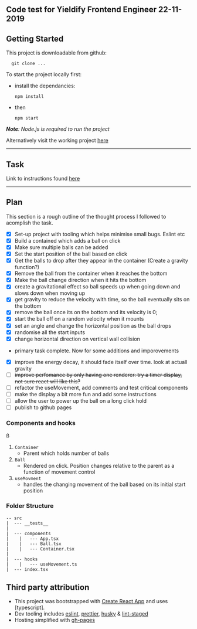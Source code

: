 ## Code test for Yieldify Frontend Engineer 22-11-2019

## Getting Started

This project is downloadable from github:

      git clone ...

To start the project locally first:

- install the dependancies:

      npm install

- then

      npm start

_**Note**: Node.js is required to run the project_

Alternatively visit the working project [here]()

---

## Task

Link to instructions found [here](https://docs.google.com/document/d/1b21q6uYsMD9wI9aeUq5bvzveKSQW31Y-FRqmJcWy-r0/edit)

---

## Plan

This section is a rough outline of the thought process I followed to acomplish the task.

- [x] Set-up project with tooling which helps minimise small bugs. Eslint etc
- [x] Build a contained which adds a ball on click
- [x] Make sure multiple balls can be added
- [x] Set the start position of the ball based on click
- [x] Get the balls to drop after they appear in the container
      (Create a gravity function?)
- [x] Remove the ball from the container when it reaches the bottom
- [x] Make the ball change direction when it hits the bottom
- [x] create a gravitational effect so ball speeds up when going down and slows down when moving up
- [x] get gravity to reduce the velocity with time, so the ball eventually sits on the bottom
- [x] remove the ball once its on the bottom and its velocity is 0;
- [x] start the ball off on a random velocity when it mounts
- [x] set an angle and change the horizontal position as the ball drops
- [x] randomise all the start inputs
- [x] change horizontal direction on vertical wall collision
- primary task complete. Now for some additions and imporovements
- [x] improve the energy decay, it should fade itself over time. look at actuall gravity
- [ ] ~~improve perfomance by only having one renderer: try a timer display, not sure react will like this?~~
- [ ] refactor the useMovement, add comments and test critical components
- [ ] make the display a bit more fun and add some instructions
- [ ] allow the user to power up the ball on a long click hold
- [ ] publish to github pages

### Components and hooks

ß

1. `Container`
   - Parent which holds number of balls
2. `Ball`
   - Rendered on click. Position changes relative to the parent as a function of movement control
3. `useMovment`
   - handles the changing movement of the ball based on its initial start position

### Folder Structure

```
-- src
|  --- __tests__
|
|  --- components
|    |   --- App.tsx
|    |   --- Ball.tsx
|    |   --- Container.tsx
|
|  --- hooks
|    |   --- useMovement.ts
|  --- index.tsx
```

## Third party attribution

- This project was bootstrapped with [Create React App](https://github.com/facebook/create-react-app) and uses [typescript].
- Dev tooling includes [eslint](), [prettier](), [husky]() & [lint-staged]()
- Hosting simplified with [gh-pages]()

